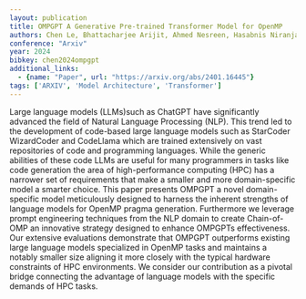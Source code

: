 ```yaml
---
layout: publication
title: OMPGPT A Generative Pre-trained Transformer Model for OpenMP
authors: Chen Le, Bhattacharjee Arijit, Ahmed Nesreen, Hasabnis Niranjan, Oren Gal, Vo Vy, Jannesari Ali
conference: "Arxiv"
year: 2024
bibkey: chen2024ompgpt
additional_links:
  - {name: "Paper", url: "https://arxiv.org/abs/2401.16445"}
tags: ['ARXIV', 'Model Architecture', 'Transformer']
---
```

Large language models (LLMs)such as ChatGPT have significantly advanced the field of Natural Language Processing (NLP). This trend led to the development of code-based large language models such as StarCoder WizardCoder and CodeLlama which are trained extensively on vast repositories of code and programming languages. While the generic abilities of these code LLMs are useful for many programmers in tasks like code generation the area of high-performance computing (HPC) has a narrower set of requirements that make a smaller and more domain-specific model a smarter choice. This paper presents OMPGPT a novel domain-specific model meticulously designed to harness the inherent strengths of language models for OpenMP pragma generation. Furthermore we leverage prompt engineering techniques from the NLP domain to create Chain-of-OMP an innovative strategy designed to enhance OMPGPTs effectiveness. Our extensive evaluations demonstrate that OMPGPT outperforms existing large language models specialized in OpenMP tasks and maintains a notably smaller size aligning it more closely with the typical hardware constraints of HPC environments. We consider our contribution as a pivotal bridge connecting the advantage of language models with the specific demands of HPC tasks.
